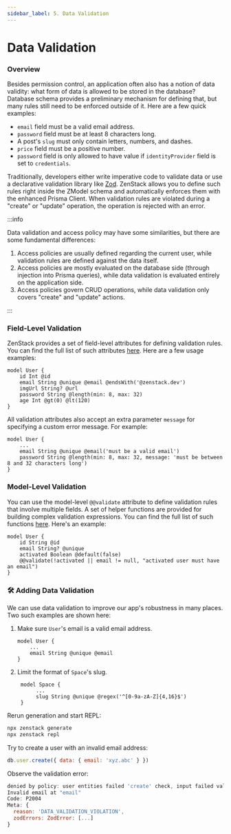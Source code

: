 ```yaml
---
sidebar_label: 5. Data Validation
---
```


#  Data Validation

### Overview

Besides permission control, an application often also has a notion of data validity: what form of data is allowed to be stored in the database? Database schema provides a preliminary mechanism for defining that, but many rules still need to be enforced outside of it. Here are a few quick examples:

- `email` field must be a valid email address.
- `password` field must be at least 8 characters long.
- A post's `slug` must only contain letters, numbers, and dashes.
- `price` field must be a positive number.
- `password` field is only allowed to have value if `identityProvider` field is set to `credentials`.

Traditionally, developers either write imperative code to validate data or use a declarative validation library like [Zod](https://zod.dev). ZenStack allows you to define such rules right inside the ZModel schema and automatically enforces them with the enhanced Prisma Client. When validation rules are violated during a "create" or "update" operation, the operation is rejected with an error.

:::info

Data validation and access policy may have some similarities, but there are some fundamental differences:

1. Access policies are usually defined regarding the current user, while validation rules are defined against the data itself.
2. Access policies are mostly evaluated on the database side (through injection into Prisma queries), while data validation is evaluated entirely on the application side.
3. Access policies govern CRUD operations, while data validation only covers "create" and "update" actions.

:::

### Field-Level Validation

ZenStack provides a set of field-level attributes for defining validation rules. You can find the full list of such attributes [here](../../reference/zmodel-language#field-level-validation-attributes). Here are a few usage examples:

```zmodel
model User {
    id Int @id
    email String @unique @email @endsWith('@zenstack.dev')
    imgUrl String? @url
    password String @length(min: 8, max: 32)
    age Int @gt(0) @lt(120)
}
```

All validation attributes also accept an extra parameter `message` for specifying a custom error message. For example:

```zmodel
model User {
    ...
    email String @unique @email('must be a valid email')
    password String @length(min: 8, max: 32, message: 'must be between 8 and 32 characters long')
}
```

### Model-Level Validation

You can use the model-level `@@validate` attribute to define validation rules that involve multiple fields. A set of helper functions are provided for building complex validation expressions. You can find the full list of such functions [here](../../reference/zmodel-language#model-level-validation-attributes). Here's an example:

```zmodel
model User {
    id String @id
    email String? @unique
    activated Boolean @default(false)
    @@validate(!activated || email != null, "activated user must have an email")
}
```

### 🛠️ Adding Data Validation

We can use data validation to improve our app's robustness in many places. Two such examples are shown here:

1. Make sure `User`'s email is a valid email address.

    ```zmodel
    model User {
        ...
        email String @unique @email
    }
    ```

2. Limit the format of `Space`'s slug.
   
   ```zmodel
    model Space {
         ...
         slug String @unique @regex('^[0-9a-zA-Z]{4,16}$')
    }
    ```

Rerun generation and start REPL:

```bash
npx zenstack generate
npx zenstack repl
```

Try to create a user with an invalid email address:

```js
db.user.create({ data: { email: 'xyz.abc' } })
```

Observe the validation error:

```js
denied by policy: user entities failed 'create' check, input failed validation: Validation error:
Invalid email at "email"
Code: P2004
Meta: {
  reason: 'DATA_VALIDATION_VIOLATION',
  zodErrors: ZodError: [...]
}
```
